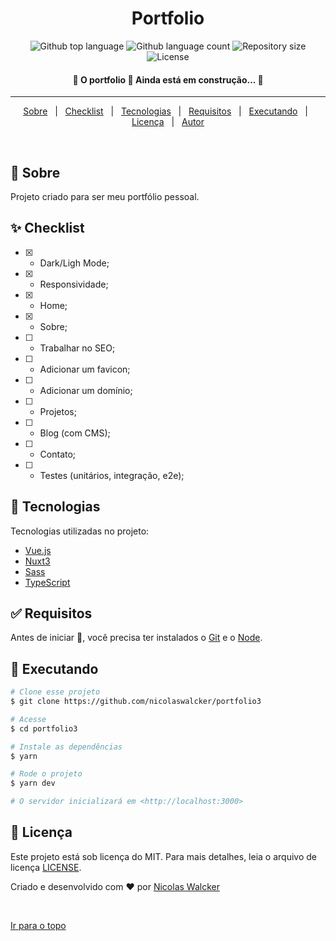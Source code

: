 <div align="center" id="top">

  <!-- <a href="https://portfolio3.netlify.app">Demo</a> -->
</div>

<h1 align="center">Portfolio</h1>

<p align="center">
  <img alt="Github top language" src="https://img.shields.io/github/languages/top/nicolaswalcker/portfolio3?color=56BEB8">

  <img alt="Github language count" src="https://img.shields.io/github/languages/count/nicolaswalcker/portfolio3?color=56BEB8">

  <img alt="Repository size" src="https://img.shields.io/github/repo-size/nicolaswalcker/portfolio3?color=56BEB8">

  <img alt="License" src="https://img.shields.io/github/license/nicolaswalcker/portfolio3?color=56BEB8">
</p>

<h4 align="center">
	🚧  O portfolio 🚀 Ainda está em construção...  🚧
</h4>

<hr>

<p align="center">
  <a href="#dart-sobre">Sobre</a> &#xa0; | &#xa0; 
  <a href="#sparkles-checklist">Checklist</a> &#xa0; | &#xa0;
  <a href="#rocket-tecnologias">Tecnologias</a> &#xa0; | &#xa0;
  <a href="#white_check_mark-requisitos">Requisitos</a> &#xa0; | &#xa0;
  <a href="#checkered_flag-executando">Executando</a> &#xa0; | &#xa0;
  <a href="#memo-licença">Licença</a> &#xa0; | &#xa0;
  <a href="https://github.com/nicolaswalcker" target="_blank">Autor</a>
</p>

<br>

## :dart: Sobre

Projeto criado para ser meu portfólio pessoal.

## :sparkles: Checklist

- [x] - Dark/Ligh Mode;
- [x] - Responsividade;
- [x] - Home;
- [x] - Sobre;
- [ ] - Trabalhar no SEO;
- [ ] - Adicionar um favicon;
- [ ] - Adicionar um domínio;
- [ ] - Projetos;
- [ ] - Blog (com CMS);
- [ ] - Contato;
- [ ] - Testes (unitários, integração, e2e);

## :rocket: Tecnologias

Tecnologias utilizadas no projeto:

- [Vue.js](https://vuejs.org/)
- [Nuxt3](https://nuxt.com/v3)
- [Sass](https://sass-lang.com/)
- [TypeScript](https://www.typescriptlang.org/)

## :white_check_mark: Requisitos

Antes de iniciar :checkered_flag:, você precisa ter instalados o [Git](https://git-scm.com) e o [Node](https://nodejs.org/en/).

## :checkered_flag: Executando

```bash
# Clone esse projeto
$ git clone https://github.com/nicolaswalcker/portfolio3

# Acesse
$ cd portfolio3

# Instale as dependências
$ yarn

# Rode o projeto
$ yarn dev

# O servidor inicializará em <http://localhost:3000>
```

## :memo: Licença

Este projeto está sob licença do MIT. Para mais detalhes, leia o arquivo de licença [LICENSE](LICENSE.md).

Criado e desenvolvido com :heart: por <a href="https://github.com/nicolaswalcker" target="_blank">Nicolas Walcker</a>

&#xa0;

<a href="#top">Ir para o topo</a>

